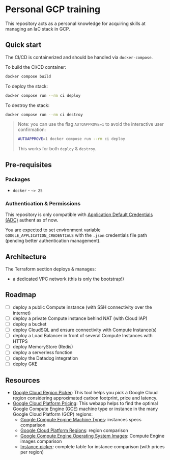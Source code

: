 # Personal GCP training

This repository acts as a personal knowledge for acquiring skills at managing an
IaC stack in GCP.

## Quick start

The CI/CD is containerized and should be handled via `docker-compose`.

To build the CI/CD container:

```bash
docker compose build
```

To deploy the stack:

```bash
docker compose run --rm ci deploy
```

To destroy the stack:

```bash
docker compose run --rm ci destroy
```

> Note: you can use the flag `AUTOAPPROVE=1` to avoid the interactive user confirmation:
>
> ```bash
> AUTOAPPROVE=1 docker compose run --rm ci deploy
> ```
>
> This works for both `deploy` & `destroy`.

## Pre-requisites

### Packages

- `docker` - `~> 25`

### Authentication & Permissions

This repository is only compatible with [Application Default Credentials (ADC)](https://cloud.google.com/docs/authentication/application-default-credentials)
authent as of now.

You are expected to set environment variable `GOOGLE_APPLICATION_CREDENTIALS`
with the `.json` credentials file path (pending better authentication management).

## Architecture

The Terraform section deploys & manages:

- a dedicated VPC network (this is only the bootstrap!)

## Roadmap

- [ ] deploy a public Compute instance (with SSH connectivity over the internet)
- [ ] deploy a private Compute instance behind NAT (with Cloud IAP)
- [ ] deploy a bucket
- [ ] deploy CloudSQL and ensure connectivity with Compute Instance(s)
- [ ] deploy a Load Balancer in front of several Compute Instances with HTTPS
- [ ] deploy MemoryStore (Redis)
- [ ] deploy a serverless fonction
- [ ] deploy the Datadog integration
- [ ] deploy GKE

## Resources

- [Google Cloud Region Picker](https://googlecloudplatform.github.io/region-picker/):
  This tool helps you pick a Google Cloud region considering approximated carbon
  footprint, price and latency.
- [Google Cloud Platform Pricing](https://gcloud-compute.com/): This webapp
  helps to find the optimal Google Compute Engine (GCE) machine type or instance
  in the many Google Cloud Platform (GCP) regions:
  - [Google Compute Engine Machine Types](https://gcloud-compute.com/instances.html):
    instances specs comparison
  - [Google Cloud Platform Regions](https://gcloud-compute.com/regions.htmlI):
    region comparison
  - [Google Compute Engine Operating System Images](https://gcloud-compute.com/images.html):
    Compute Engine images comparison
  - [Instance picker](https://gcloud-compute.com/grid.html): complete table for instance
    comparison (with prices per region)
